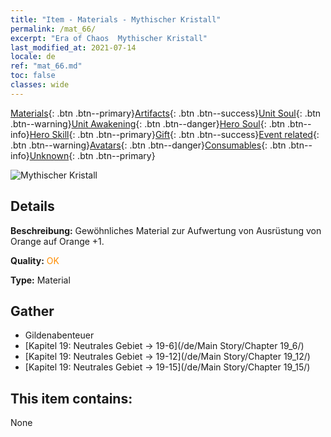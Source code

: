 ```yaml
---
title: "Item - Materials - Mythischer Kristall"
permalink: /mat_66/
excerpt: "Era of Chaos  Mythischer Kristall"
last_modified_at: 2021-07-14
locale: de
ref: "mat_66.md"
toc: false
classes: wide
---
```

 [Materials](/ItemsDE/){: .btn .btn--primary}[Artifacts](/ItemsDE/Artifacts/){: .btn .btn--success}[Unit Soul](/ItemsDE/UnitSoul/){: .btn .btn--warning}[Unit Awakening](/ItemsDE/UnitAwakening/){: .btn .btn--danger}[Hero Soul](/ItemsDE/HeroSoul/){: .btn .btn--info}[Hero Skill](/ItemsDE/HeroSkill/){: .btn .btn--primary}[Gift](/ItemsDE/Gift/){: .btn .btn--success}[Event related](/ItemsDE/Events/){: .btn .btn--warning}[Avatars](/ItemsDE/Avatars/){: .btn .btn--danger}[Consumables](/ItemsDE/Consumables/){: .btn .btn--info}[Unknown](/ItemsDE/Unknown/){: .btn .btn--primary}

 ![Mythischer Kristall](/images/t/i_cailiao_shuijing3.png)

## Details
 **Beschreibung:** Gewöhnliches Material zur Aufwertung von Ausrüstung von Orange auf Orange +1.

 **Quality:** <span style="color: #FF8C00">OK</span>

 **Type:** Material

## Gather

*    Gildenabenteuer 
*    [Kapitel 19: Neutrales Gebiet -> 19-6](/de/Main Story/Chapter 19_6/) 
*    [Kapitel 19: Neutrales Gebiet -> 19-12](/de/Main Story/Chapter 19_12/) 
*    [Kapitel 19: Neutrales Gebiet -> 19-15](/de/Main Story/Chapter 19_15/) 

## This item contains:

  None

